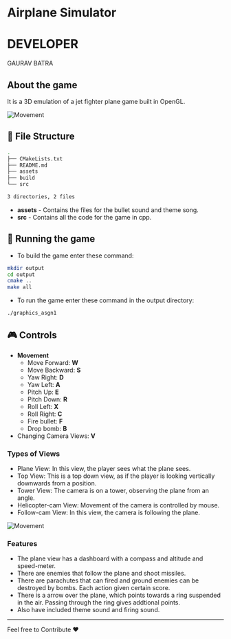 # Airplane Simulator

# DEVELOPER
  GAURAV BATRA

## About the game
It is a 3D emulation of a jet fighter plane game built in OpenGL.

![Movement](./gifs/Movement.gif)

## :file_folder: File Structure
```bash
.
├── CMakeLists.txt
├── README.md
├── assets
├── build
└── src

3 directories, 2 files
```
- **assets** - Contains the files for the bullet sound and theme song.
- **src** - Contains all the code for the game in cpp.

## :running: Running the game
* To build the game enter these command:
```bash
mkdir output
cd output
cmake ..
make all
```
* To run the game enter these command in the output directory:
```bash
./graphics_asgn1
```

## :video_game: Controls
- **Movement**
	- Move Forward: **W**
	- Move Backward: **S**
	- Yaw Right: **D**
	- Yaw Left: **A**
	- Pitch Up: **E**
	- Pitch Down: **R**
	- Roll Left: **X**
	- Roll Right: **C**
	- Fire bullet: **F**
	- Drop bomb: **B**
- Changing Camera Views: **V**


### Types of Views
- Plane View: In this view, the player sees what the plane sees.
- Top View: This is a top down view, as if the player is looking vertically downwards from a position.
- Tower View: The camera is on a tower, observing the plane from an angle.
- Helicopter-cam View: Movement of the camera is controlled by mouse.
- Follow-cam View: In this view, the camera is following the plane. 

![Movement](./gifs/Camera_angles.gif)

### Features
- The plane view has a dashboard with a compass and altitude and speed-meter.
- There are enemies that follow the plane and shoot missiles.
- There are parachutes that can fired and ground enemies can be destroyed by bombs. Each action given certain score.
- There is a arrow over the plane, which points towards a ring suspended in the air. Passing through the ring gives addtional points.
- Also have included theme sound and firing sound.

___________________________________________

Feel free to Contribute :heart:




